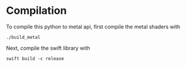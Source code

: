 # Compilation
To compile this python to metal api, first compile the metal shaders with

`./build_metal`

Next, compile the swift library with 

`swift build -c release`